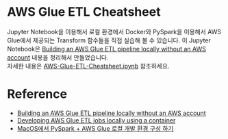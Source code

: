 # AWS Glue ETL Cheatsheet

Jupyter Notebook을 이용해서 로컬 환경에서 Docker와 PySpark을 이용해서 AWS Glue에서 제공되는 Transform 함수들을 직접 실습해 볼 수 있습니다.
이 Jupyter Notebook은 [Building an AWS Glue ETL pipeline locally without an AWS account](https://aws.amazon.com/ko/blogs/big-data/building-an-aws-glue-etl-pipeline-locally-without-an-aws-account/) 내용을 정리해서 만들었습니다. <br/>
자세한 내용은 [AWS-Glue-ETL-Cheatsheet.ipynb](https://github.com/ksmin23/aws-glue-etl-cheatsheet/blob/main/AWS-Glue-ETL-Cheatsheet.ipynb) 참조하세요.


# Reference
* [Building an AWS Glue ETL pipeline locally without an AWS account](https://aws.amazon.com/ko/blogs/big-data/building-an-aws-glue-etl-pipeline-locally-without-an-aws-account/)
* [Developing AWS Glue ETL jobs locally using a container](https://aws.amazon.com/ko/blogs/big-data/developing-aws-glue-etl-jobs-locally-using-a-container/)
* [MacOS에서 PySpark + AWS Glue 로컬 개발 환경 구성 하기](https://gist.github.com/ksmin23/0ee91bbc46dedf363111309df2c090a1)
